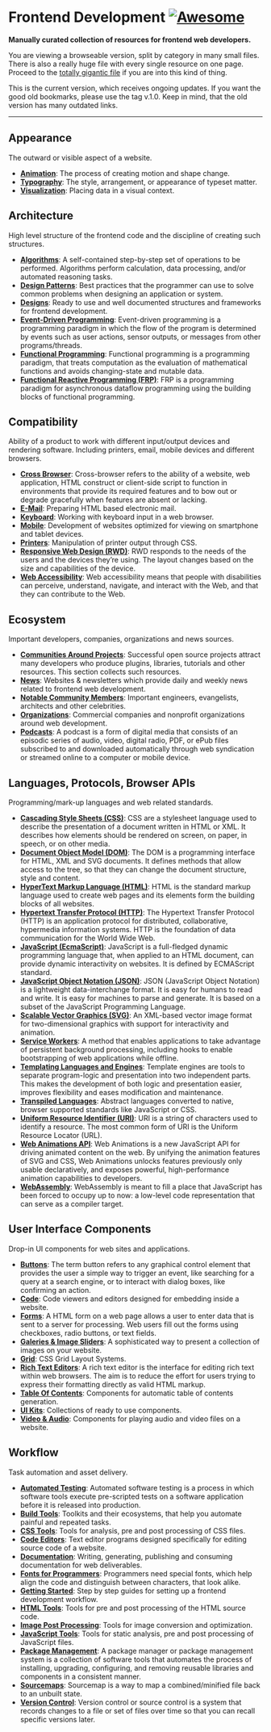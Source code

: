 # Frontend Development [![Awesome](https://cdn.rawgit.com/sindresorhus/awesome/d7305f38d29fed78fa85652e3a63e154dd8e8829/media/badge.svg)](https://github.com/sindresorhus/awesome)

**Manually curated collection of resources for frontend web developers.**

You are viewing a browseable version, split by category in many small files. There is also a really huge file with every single resource on one page. Proceed to the [totally gigantic file](TOTALLY-GIGANTIC-FILE.md) if you are into this kind of thing.

This is the current version, which receives ongoing updates. If you want the good old bookmarks, please use the tag v.1.0. Keep in mind, that the old version has many outdated links.

---

## Appearance

The outward or visible aspect of a website.

- **[Animation](appearance/animation.md)**: The process of creating motion and shape change.
- **[Typography](appearance/typography.md)**: The style, arrangement, or appearance of typeset matter.
- **[Visualization](appearance/visualization.md)**: Placing data in a visual context.

## Architecture

High level structure of the frontend code and the discipline of creating such structures.

- **[Algorithms](architecture/algorithms.md)**: A self-contained step-by-step set of operations to be performed. Algorithms perform calculation, data processing, and/or automated reasoning tasks.
- **[Design Patterns](architecture/design-patterns.md)**: Best practices that the programmer can use to solve common problems when designing an application or system.
- **[Designs](architecture/designs.md)**: Ready to use and well documented structures and frameworks for frontend development.
- **[Event-Driven Programming](architecture/event-driven-programming.md)**: Event-driven programming is a programming paradigm in which the flow of the program is determined by events such as user actions, sensor outputs, or messages from other programs/threads.
- **[Functional Programming](architecture/functional-programming.md)**: Functional programming is a programming paradigm, that treats computation as the evaluation of mathematical functions and avoids changing-state and mutable data.
- **[Functional Reactive Programming (FRP)](architecture/functional-reactive-programming-frp.md)**: FRP is a programming paradigm for asynchronous dataflow programming using the building blocks of functional programming.

## Compatibility

Ability of a product to work with different input/output devices and rendering software. Including printers, email, mobile devices and different browsers.

- **[Cross Browser](compatibility/cross-browser.md)**: Cross-browser refers to the ability of a website, web application, HTML construct or client-side script to function in environments that provide its required features and to bow out or degrade gracefully when features are absent or lacking.
- **[E-Mail](compatibility/e-mail.md)**: Preparing HTML based electronic mail.
- **[Keyboard](compatibility/keyboard.md)**: Working with keyboard input in a web browser.
- **[Mobile](compatibility/mobile.md)**: Development of websites optimized for viewing on smartphone and tablet devices.
- **[Printers](compatibility/printers.md)**: Manipulation of printer output through CSS.
- **[Responsive Web Design (RWD)](compatibility/responsive-web-design-rwd.md)**: RWD responds to the needs of the users and the devices they’re using. The layout changes based on the size and capabilities of the device.
- **[Web Accessibility](compatibility/web-accessibility.md)**: Web accessibility means that people with disabilities can perceive, understand, navigate, and interact with the Web, and that they can contribute to the Web.

## Ecosystem

Important developers, companies, organizations and news sources.

- **[Communities Around Projects](ecosystem/communities-around-projects.md)**: Successful open source projects attract many developers who produce plugins, libraries, tutorials and other resources. This section collects such resources.
- **[News](ecosystem/news.md)**: Websites & newsletters which provide daily and weekly news related to frontend web development.
- **[Notable Community Members](ecosystem/notable-community-members.md)**: Important engineers, evangelists, architects and other celebrities.
- **[Organizations](ecosystem/organizations.md)**: Commercial companies and nonprofit organizations around web development.
- **[Podcasts](ecosystem/podcasts.md)**: A podcast is a form of digital media that consists of an episodic series of audio, video, digital radio, PDF, or ePub files subscribed to and downloaded automatically through web syndication or streamed online to a computer or mobile device.

## Languages, Protocols, Browser APIs

Programming/mark-up languages and web related standards.

- **[Cascading Style Sheets (CSS)](languages-protocols-browser-apis/cascading-style-sheets-css.md)**: CSS are a stylesheet language used to describe the presentation of a document written in HTML or XML. It describes how elements should be rendered on screen, on paper, in speech, or on other media.
- **[Document Object Model (DOM)](languages-protocols-browser-apis/document-object-model-dom.md)**: The DOM is a programming interface for HTML, XML and SVG documents. It defines methods that allow access to the tree, so that they can change the document structure, style and content.
- **[HyperText Markup Language (HTML)](languages-protocols-browser-apis/hypertext-markup-language-html.md)**: HTML is the standard markup language used to create web pages and its elements form the building blocks of all websites.
- **[Hypertext Transfer Protocol (HTTP)](languages-protocols-browser-apis/hypertext-transfer-protocol-http.md)**: The Hypertext Transfer Protocol (HTTP) is an application protocol for distributed, collaborative, hypermedia information systems. HTTP is the foundation of data communication for the World Wide Web.
- **[JavaScript (EcmaScript)](languages-protocols-browser-apis/javascript-ecmascript.md)**: JavaScript is a full-fledged dynamic programming language that, when applied to an HTML document, can provide dynamic interactivity on websites. It is defined by ECMAScript standard.
- **[JavaScript Object Notation (JSON)](languages-protocols-browser-apis/javascript-object-notation-json.md)**: JSON (JavaScript Object Notation) is a lightweight data-interchange format. It is easy for humans to read and write. It is easy for machines to parse and generate. It is based on a subset of the JavaScript Programming Language.
- **[Scalable Vector Graphics (SVG)](languages-protocols-browser-apis/scalable-vector-graphics-svg.md)**: An XML-based vector image format for two-dimensional graphics with support for interactivity and animation.
- **[Service Workers](languages-protocols-browser-apis/service-workers.md)**: A method that enables applications to take advantage of persistent background processing, including hooks to enable bootstrapping of web applications while offline.
- **[Templating Languages and Engines](languages-protocols-browser-apis/templating-languages-and-engines.md)**: Template engines are tools to separate program-logic and presentation into two independent parts. This makes the development of both logic and presentation easier, improves flexibility and eases modification and maintenance.
- **[Transpiled Languages](languages-protocols-browser-apis/transpiled-languages.md)**: Abstract languages converted to native, browser supported standards like JavaScript or CSS.
- **[Uniform Resource Identifier (URI)](languages-protocols-browser-apis/uniform-resource-identifier-uri.md)**: URI is a string of characters used to identify a resource. The most common form of URI is the Uniform Resource Locator (URL).
- **[Web Animations API](animation/web-animations-api.md)**: Web Animations is a new JavaScript API for driving animated content on the web. By unifying the animation features of SVG and CSS, Web Animations unlocks features previously only usable declaratively, and exposes powerful, high-performance animation capabilities to developers.
- **[WebAssembly](languages-protocols-browser-apis/webassembly.md)**: WebAssembly is meant to fill a place that JavaScript has been forced to occupy up to now: a low-level code representation that can serve as a compiler target.

## User Interface Components

Drop-in UI components for web sites and applications.

- **[Buttons](user-interface-components/buttons.md)**: The term button refers to any graphical control element that provides the user a simple way to trigger an event, like searching for a query at a search engine, or to interact with dialog boxes, like confirming an action.
- **[Code](user-interface-components/code.md)**: Code viewers and editors designed for embedding inside a website.
- **[Forms](user-interface-components/forms.md)**: A HTML form on a web page allows a user to enter data that is sent to a server for processing. Web users fill out the forms using checkboxes, radio buttons, or text fields.
- **[Galeries & Image Sliders](user-interface-components/galeries-and-image-sliders.md)**: A sophisticated way to present a collection of images on your website.
- **[Grid](user-interface-components/grid.md)**: CSS Grid Layout Systems.
- **[Rich Text Editors](user-interface-components/rich-text-editors.md)**: A rich text editor is the interface for editing rich text within web browsers. The aim is to reduce the effort for users trying to express their formatting directly as valid HTML markup.
- **[Table Of Contents](user-interface-components/table-of-contents.md)**: Components for automatic table of contents generation.
- **[UI Kits](user-interface-components/ui-kits.md)**: Collections of ready to use components.
- **[Video & Audio](user-interface-components/video-and-audio.md)**: Components for playing audio and video files on a website.

## Workflow

Task automation and asset delivery.

- **[Automated Testing](workflow/automated-testing.md)**: Automated software testing is a process in which software tools execute pre-scripted tests on a software application before it is released into production.
- **[Build Tools](workflow/build-tools.md)**: Toolkits and their ecosystems, that help you automate painful and repeated tasks.
- **[CSS Tools](workflow/css-tools.md)**: Tools for analysis, pre and post processing of CSS files.
- **[Code Editors](workflow/code-editors.md)**: Text editor programs designed specifically for editing source code of a website.
- **[Documentation](workflow/documentation.md)**: Writing, generating, publishing and consuming documentation for web deliverables.
- **[Fonts for Programmers](workflow/fonts-for-programmers.md)**: Programmers need special fonts, which help align the code and distinguish between characters, that look alike.
- **[Getting Started](workflow/getting-started.md)**: Step by step guides for setting up a frontend development workflow.
- **[HTML Tools](workflow/html-tools.md)**: Tools for pre and post processing of the HTML source code.
- **[Image Post Processing](workflow/image-post-processing.md)**: Tools for image conversion and optimization.
- **[JavaScript Tools](workflow/javascript-tools.md)**: Tools for static analysis, pre and post processing of JavaScript files.
- **[Package Management](workflow/package-management.md)**: A package manager or package management system is a collection of software tools that automates the process of installing, upgrading, configuring, and removing reusable libraries and components in a consistent manner.
- **[Sourcemaps](workflow/sourcemaps.md)**: Sourcemap is a way to map a combined/minified file back to an unbuilt state.
- **[Version Control](workflow/version-control.md)**: Version control or source control is a system that records changes to a file or set of files over time so that you can recall specific versions later.
